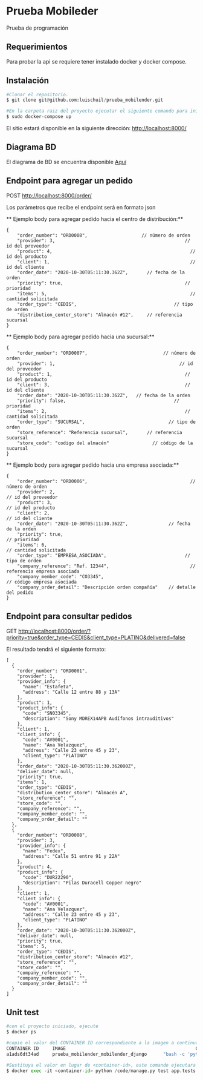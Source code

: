 # Prueba Mobileder
Prueba de programación
## Requerimientos
Para probar la api se requiere tener instalado docker y docker compose.

## Instalación
```python
#Clonar el repositorio.
$ git clone git@github.com:luischuil/prueba_mobilender.git

#En la carpeta raiz del proyecto ejecutar el siguiente comando para iniciar la api.
$ sudo docker-compose up
```
El sitio estará disponible en la siguiente dirección:
[http://localhost:8000/](http://localhost:8000/)

## Diagrama BD
El diagrama de BD se encuentra disponible [Aquí](https://github.com/luischuil/prueba_mobilender/blob/main/images/diagrama%20bd%20mobilender.png) 

## Endpoint para agregar un pedido
POST [http://localhost:8000/order/](http://localhost:8000/order/) 

Los parámetros que recibe el endpoint será en formato json

** Ejemplo body para agregar pedido hacia el centro de distribución:** 
```
{
	"order_number": "ORD0008",                    // número de orden
	"provider": 3,									              // id del proveedor
	"product": 4,									                // id del producto
	"client": 1,									                // id del cliente
	"order_date": "2020-10-30T05:11:30.362Z",  		// fecha de la orden
	"priority": true,								              // prioridad
	"items": 5,										                // cantidad solicitada
	"order_type": "CEDIS",							          // tipo de orden
	"distribution_center_store": "Almacén #12",		// referencia sucursal
}
```

** Ejemplo body para agregar pedido hacia una sucursal:** 
```
{
	"order_number": "ORD0007",						      // número de orden
	"provider": 1,									            // id del proveedor
	"product": 1,									              // id del producto
	"client": 3,									              // id del cliente
	"order_date": "2020-10-30T05:11:30.362Z",  	// fecha de la orden
	"priority": false,								          // prioridad
	"items": 2,										              // cantidad solicitada
	"order_type": "SUCURSAL",						        // tipo de orden
	"store_reference": "Referencia sucursal",		// referencia sucursal
	"store_code": "codigo del almacén"				  // código de la sucursal
}
```

** Ejemplo body para agregar pedido hacia una empresa asociada:** 
```
{
	"order_number": "ORD0006",						                // número de orden
	"provider": 2,									                      // id del proveedor
	"product": 3,									                        // id del producto
	"client": 2,									                        // id del cliente
	"order_date": "2020-10-30T05:11:30.362Z",  		        // fecha de la orden
	"priority": true,								                      // prioridad
	"items": 6,										                        // cantidad solicitada
	"order_type": "EMPRESA_ASOCIADA",				              // tipo de orden
	"company_reference": "Ref. 12344",						        // referencia empresa asociada
	"company_member_code": "CO3345",						          // código empresa asociada
	"company_order_detail": "Descripción orden compañía"	// detalle del pedido
}
```
## Endpoint para consultar pedidos
GET [http://localhost:8000/order/?priority=true&order_type=CEDIS&client_type=PLATINO&delivered=false](http://localhost:8000/order/?priority=true&order_type=CEDIS&client_type=PLATINO&delivered=false) 

El resultado tendrá el siguiente formato:
```
[
  {
    "order_number": "ORD0001",
    "provider": 1,
    "provider_info": {
      "name": "Estafeta",
      "address": "Calle 12 entre 88 y 13A"
    },
    "product": 1,
    "product_info": {
      "code": "SN03345",
      "description": "Sony MDREX14APB Audífonos intrauditivos"
    },
    "client": 1,
    "client_info": {
      "code": "AV0001",
      "name": "Ana Velazquez",
      "address": "Calle 23 entre 45 y 23",
      "client_type": "PLATINO"
    },
    "order_date": "2020-10-30T05:11:30.362000Z",
    "deliver_date": null,
    "priority": true,
    "items": 1,
    "order_type": "CEDIS",
    "distribution_center_store": "Almacén A",
    "store_reference": "",
    "store_code": "",
    "company_reference": "",
    "company_member_code": "",
    "company_order_detail": ""
  },
  {
    "order_number": "ORD0008",
    "provider": 3,
    "provider_info": {
      "name": "Fedex",
      "address": "Calle 51 entre 91 y 22A"
    },
    "product": 4,
    "product_info": {
      "code": "DUR22290",
      "description": "Pilas Duracell Copper negro"
    },
    "client": 1,
    "client_info": {
      "code": "AV0001",
      "name": "Ana Velazquez",
      "address": "Calle 23 entre 45 y 23",
      "client_type": "PLATINO"
    },
    "order_date": "2020-10-30T05:11:30.362000Z",
    "deliver_date": null,
    "priority": true,
    "items": 5,
    "order_type": "CEDIS",
    "distribution_center_store": "Almacén #12",
    "store_reference": "",
    "store_code": "",
    "company_reference": "",
    "company_member_code": "",
    "company_order_detail": ""
  }
]
```

## Unit test
```python
#con el proyecto iniciado, ejecute
$ docker ps

#copie el valor del CONTAINER ID correspondiente a la imagen a continuación
CONTAINER ID     IMAGE                       						  COMMAND
a1ads6dt34ad     prueba_mobilender_mobilender_django      "bash -c 'python man…"

#Sustituya el valor en lugar de <container-id>, este comando ejecutara las pruebas
$ docker exec -it <container-id> python /code/manage.py test app.tests
```